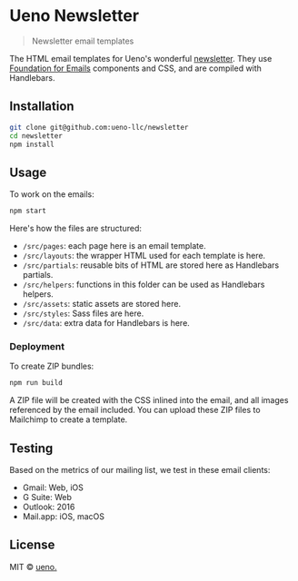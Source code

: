 # Ueno Newsletter

> Newsletter email templates

The HTML email templates for Ueno's wonderful [newsletter](https://ueno.co/newsletter). They use [Foundation for Emails](https://foundation.zurb.com/emails) components and CSS, and are compiled with Handlebars.

## Installation

```bash
git clone git@github.com:ueno-llc/newsletter
cd newsletter
npm install
```

## Usage

To work on the emails:

```bash
npm start
```

Here's how the files are structured:

- `/src/pages`: each page here is an email template.
- `/src/layouts`: the wrapper HTML used for each template is here.
- `/src/partials`: reusable bits of HTML are stored here as Handlebars partials.
- `/src/helpers`: functions in this folder can be used as Handlebars helpers.
- `/src/assets`: static assets are stored here.
- `/src/styles`: Sass files are here.
- `/src/data`: extra data for Handlebars is here.

### Deployment

To create ZIP bundles:

```bash
npm run build
```

A ZIP file will be created with the CSS inlined into the email, and all images referenced by the email included. You can upload these ZIP files to Mailchimp to create a template.

## Testing

Based on the metrics of our mailing list, we test in these email clients:

- Gmail: Web, iOS
- G Suite: Web
- Outlook: 2016
- Mail.app: iOS, macOS

## License

MIT &copy; [ueno.](https://ueno.co)
